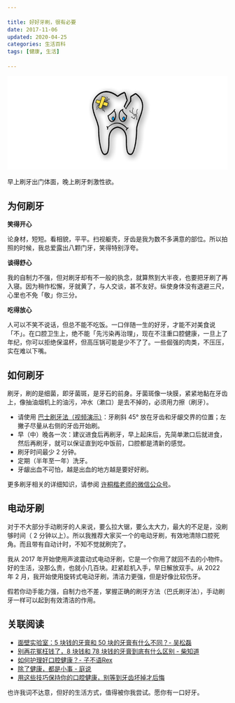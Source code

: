 ```yaml
---

title: 好好牙刷，很有必要
date: 2017-11-06   
updated: 2020-04-25     
categories: 生活百科
tags: [健康, 生活] 

---
```


![broken-tooth](teeth/broken-tooth.png)

早上刷牙出门体面，晚上刷牙刺激性欲。

<!-- more -->



## 为何刷牙

**笑得开心**

论身材，短短。看相貌，平平。扫视躯壳，牙齿是我为数不多满意的部位。所以拍照的时候，我总爱露出八颗门牙，笑得特别浮夸。



**谈得舒心**

我的自制力不强，但对刷牙却有不一般的执念，就算熬到大半夜，也要把牙刷了再入寝。因为稍作松懈，牙就黄了，与人交谈，甚不友好。纵使身体没有退避三尺，心里也不免「敬」你三分。



**吃得放心**

人可以不笑不说话，但总不能不吃饭。一口伴随一生的好牙，才能不对美食说「不」。在口腔卫生上，绝不能「先污染再治理」，现在不注重口腔健康，一旦上了年纪，你可以拒绝保温杯，但高压锅可能是少不了了。一些倔强的肉类，不压压，实在难以下嘴。



## 如何刷牙

刷牙，刷的是细菌，即牙菌斑，是牙石的前身。牙菌斑像一块膜，紧紧地黏在牙齿上，像抽油烟机上的油污，冲水（漱口）是去不掉的，必须用力擦（刷牙）。

- 请使用 [巴士刷牙法（视频演示）](https://www.bilibili.com/s/video/BV1Hs411D7Pr?t=2m31s)：牙刷斜 45° 放在牙齿和牙龈交界的位置；左撇子尽量从右侧的牙齿开始刷。
- 早（中）晚各一次：建议进食后再刷牙，早上起床后，先简单漱口后就进食，然后再刷牙，就可以保证直到吃中饭前，口腔都是清新的感觉。
- 刷牙时间最少 2 分钟。
- 定期（半年至一年）洗牙。
- 牙龈出血不可怕，越是出血的地方越是要好好刷。



更多刷牙相关的详细知识，请参阅 [许桐楷老师的微信公众号](https://mp.weixin.qq.com/s/6nrlJzelAgsu31Z2wLXNjQ)。




## 电动牙刷


对于不大部分手动刷牙的人来说，要么拉大锯，要么太大力，最大的不足是，没刷够时间（ 2 分钟以上）。所以我推荐大家买一个的电动牙刷，有效地清除口腔死角。而且带有自动计时，不知不觉就刷完了。

我从 2017 年开始使用声波震动式电动牙刷，它是一个你用了就回不去的小物件。好的生活，没那么贵，也就小几百块。赶紧趁机入手，早日解放双手。从 2022 年 2 月，我开始使用旋转式电动牙刷，清洁力更强，但是好像比较伤牙。



假若你动手能力强，自制力也不差，掌握正确的刷牙方法（巴氏刷牙法），手动刷牙一样可以起到有效清洁的作用。



## 关联阅读

- [面壁实验室：5 块钱的牙膏和 50 块的牙膏有什么不同？- 吴松磊](https://b23.tv/av2482416)
- [别再花冤枉钱了，8 块钱和 78 块钱的牙膏到底有什么区别 - 柴知道](https://b23.tv/BZcAGt)
- [如何护理好口腔健康？- 子不语Rex](https://sspai.com/post/53604)
- [除了健康，都是小事 - 庭说](https://tingtalk.me/health/)
- [用这些技巧保持你的口腔健康，别等到牙齿坏掉才后悔](https://sspai.com/post/62330) 



也许我词不达意，但好的生活方式，值得被你我尝试。愿你有一口好牙。
